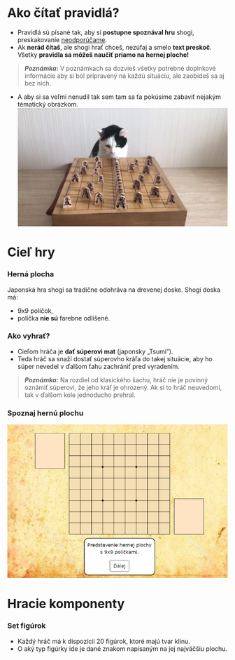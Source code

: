 # Ako čítať pravidlá?
- Pravidlá sú písané tak, aby si **postupne spoznával hru** shogi, preskakovanie <ins>neodporúčame</ins>.
- Ak **nerád čítaš**, ale shogi hrať chceš, nezúfaj a smelo **text preskoč**. Všetky **pravidla sa môžeš naučiť priamo na hernej ploche!**
>**_Poznámka:_** V poznámkach sa dozvieš všetky potrebné doplnkové informácie aby si bol pripravený na každú situáciu, ale zaobídeš sa aj bez nich. 

- A aby si sa veľmi nenudil tak sem tam sa ťa pokúsime zabaviť nejakým tématický obrázkom. 
![CAT](https://github.com/mihalova/Learn2Shogi/blob/master/pictures/tmp/cat.jpg)

# Cieľ hry
### Herná plocha
Japonská hra shogi sa tradične odohráva na drevenej doske. Shogi doska má:
- 9x9 políčok, 
- políčka **nie sú** farebne odlíšené.

### Ako vyhrať?
- Cieľom hráča je **dať súperovi mat** (japonsky „Tsumi”).
- Teda hráč sa snaží dostať súperovho kráľa do takej situácie, aby ho súper nevedel v ďalšom ťahu zachrániť pred vyradením.

 >**_Poznámka:_** Na rozdiel od klasického šachu, hráč nie je povinný oznámiť súperovi, že jeho kráľ je ohrozený. Ak si to hráč neuvedomí, tak v ďalšom kole jednoducho prehral.

### Spoznaj hernú plochu

![HP](https://github.com/mihalova/Learn2Shogi/blob/master/pictures/tmp/r1.PNG)

# Hracie komponenty
### Set figúrok
- Každý hráč má k dispozícii 20 figúrok, ktoré majú tvar klinu.
- O aký typ figúrky ide je dané znakom napísaným na jej najväčšiu plochu.
